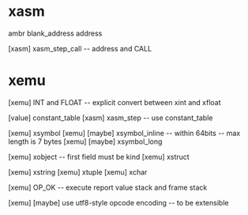 # xasm

ambr blank_address address

[xasm] xasm_step_call -- address and CALL

# xemu

[xemu] INT and FLOAT -- explicit convert between xint and xfloat

[value] constant_table
[xasm] xasm_step -- use constant_table

[xemu] xsymbol
[xemu] [maybe] xsymbol_inline -- within 64bits -- max length is 7 bytes
[xemu] [maybe] xsymbol_long

[xemu] xobject -- first field must be kind
[xemu] xstruct

[xemu] xstring
[xemu] xtuple
[xemu] xchar

[xemu] OP_OK -- execute report value stack and frame stack

[xemu] [maybe] use utf8-style opcode encoding -- to be extensible
